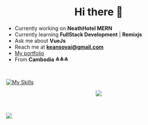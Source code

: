 <h1 align="center">Hi there 👋 </h1>

- Currently working on **NeathHotel MERN**
- Currently learning **FullStack Development** | **Remixjs**
- Ask me about **VueJs**
- Reach me at [**keansovai@gmail.com**](mailto:keansovai@gmail.com)
- [My portfolio](https://sovai.dev)
- From **Cambodia ≙≜≙**

&nbsp;
<p align="center">

[![My Skills](https://skillicons.dev/icons?i=js,ts,vue,nuxtjs,azure,react,vite,react,nextjs,angular,git,nodejs,mongodb,firebase,postman,bash,pnpm,npm,bun,vite,figma,xd,tailwind,mongodb,nginx,aws,docker,sentry,notion,md&theme=light&perline=6)](https://sovai.dev)

</p>

<p align="center">
	<img src="https://raw.githubusercontent.com/catppuccin/catppuccin/main/assets/footers/gray0_ctp_on_line.svg?sanitize=true" />
</p>

&nbsp;

![](https://komarev.com/ghpvc/?username=sovai)

